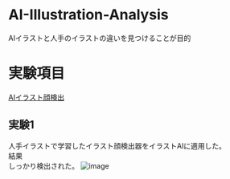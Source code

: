 # AI-Illustration-Analysis
AIイラストと人手のイラストの違いを見つけることが目的

# 実験項目 
[AIイラスト顔検出](#実験1)

## 実験1
人手イラストで学習したイラスト顔検出器をイラストAIに適用した。\
結果\
しっかり検出された。
![image](https://user-images.githubusercontent.com/55880071/195827632-b47b94c6-8f7d-424f-9e5e-916e5bece9e2.png)
